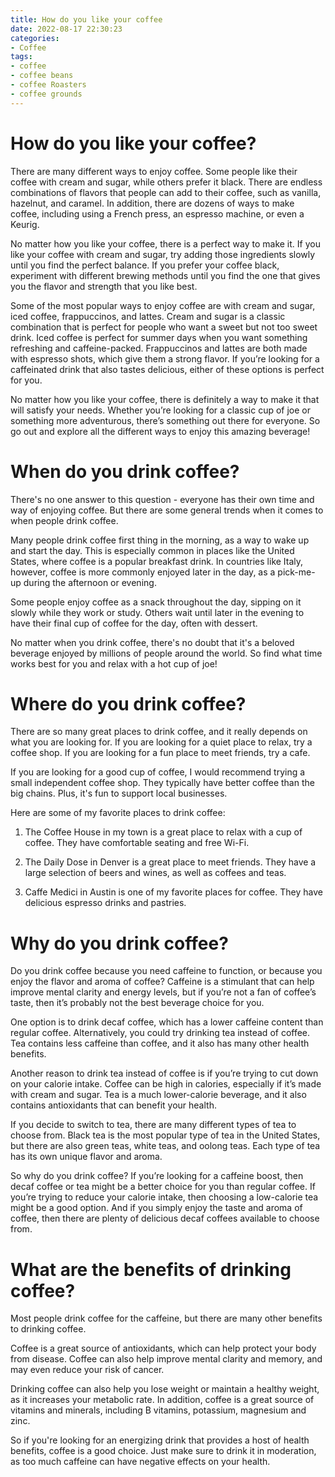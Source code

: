 ```yaml
---
title: How do you like your coffee
date: 2022-08-17 22:30:23
categories:
- Coffee
tags:
- coffee
- coffee beans
- coffee Roasters
- coffee grounds
---
```



#  How do you like your coffee?

There are many different ways to enjoy coffee. Some people like their coffee with cream and sugar, while others prefer it black. There are endless combinations of flavors that people can add to their coffee, such as vanilla, hazelnut, and caramel. In addition, there are dozens of ways to make coffee, including using a French press, an espresso machine, or even a Keurig.

No matter how you like your coffee, there is a perfect way to make it. If you like your coffee with cream and sugar, try adding those ingredients slowly until you find the perfect balance. If you prefer your coffee black, experiment with different brewing methods until you find the one that gives you the flavor and strength that you like best.

Some of the most popular ways to enjoy coffee are with cream and sugar, iced coffee, frappuccinos, and lattes. Cream and sugar is a classic combination that is perfect for people who want a sweet but not too sweet drink. Iced coffee is perfect for summer days when you want something refreshing and caffeine-packed. Frappuccinos and lattes are both made with espresso shots, which give them a strong flavor. If you’re looking for a caffeinated drink that also tastes delicious, either of these options is perfect for you.

No matter how you like your coffee, there is definitely a way to make it that will satisfy your needs. Whether you’re looking for a classic cup of joe or something more adventurous, there’s something out there for everyone. So go out and explore all the different ways to enjoy this amazing beverage!

#  When do you drink coffee?

There's no one answer to this question - everyone has their own time and way of enjoying coffee. But there are some general trends when it comes to when people drink coffee.

Many people drink coffee first thing in the morning, as a way to wake up and start the day. This is especially common in places like the United States, where coffee is a popular breakfast drink. In countries like Italy, however, coffee is more commonly enjoyed later in the day, as a pick-me-up during the afternoon or evening.

Some people enjoy coffee as a snack throughout the day, sipping on it slowly while they work or study. Others wait until later in the evening to have their final cup of coffee for the day, often with dessert.

No matter when you drink coffee, there's no doubt that it's a beloved beverage enjoyed by millions of people around the world. So find what time works best for you and relax with a hot cup of joe!

#  Where do you drink coffee?

There are so many great places to drink coffee, and it really depends on what you are looking for. If you are looking for a quiet place to relax, try a coffee shop. If you are looking for a fun place to meet friends, try a cafe.

If you are looking for a good cup of coffee, I would recommend trying a small independent coffee shop. They typically have better coffee than the big chains. Plus, it's fun to support local businesses.

Here are some of my favorite places to drink coffee:

1) The Coffee House in my town is a great place to relax with a cup of coffee. They have comfortable seating and free Wi-Fi.

2) The Daily Dose in Denver is a great place to meet friends. They have a large selection of beers and wines, as well as coffees and teas.

3) Caffe Medici in Austin is one of my favorite places for coffee. They have delicious espresso drinks and pastries.

#  Why do you drink coffee?

Do you drink coffee because you need caffeine to function, or because you enjoy the flavor and aroma of coffee? Caffeine is a stimulant that can help improve mental clarity and energy levels, but if you’re not a fan of coffee’s taste, then it’s probably not the best beverage choice for you.

One option is to drink decaf coffee, which has a lower caffeine content than regular coffee. Alternatively, you could try drinking tea instead of coffee. Tea contains less caffeine than coffee, and it also has many other health benefits.

Another reason to drink tea instead of coffee is if you’re trying to cut down on your calorie intake. Coffee can be high in calories, especially if it’s made with cream and sugar. Tea is a much lower-calorie beverage, and it also contains antioxidants that can benefit your health.

If you decide to switch to tea, there are many different types of tea to choose from. Black tea is the most popular type of tea in the United States, but there are also green teas, white teas, and oolong teas. Each type of tea has its own unique flavor and aroma.

So why do you drink coffee? If you’re looking for a caffeine boost, then decaf coffee or tea might be a better choice for you than regular coffee. If you’re trying to reduce your calorie intake, then choosing a low-calorie tea might be a good option. And if you simply enjoy the taste and aroma of coffee, then there are plenty of delicious decaf coffees available to choose from.

#  What are the benefits of drinking coffee?

Most people drink coffee for the caffeine, but there are many other benefits to drinking coffee.

Coffee is a great source of antioxidants, which can help protect your body from disease. Coffee can also help improve mental clarity and memory, and may even reduce your risk of cancer.

Drinking coffee can also help you lose weight or maintain a healthy weight, as it increases your metabolic rate. In addition, coffee is a great source of vitamins and minerals, including B vitamins, potassium, magnesium and zinc.

So if you're looking for an energizing drink that provides a host of health benefits, coffee is a good choice. Just make sure to drink it in moderation, as too much caffeine can have negative effects on your health.